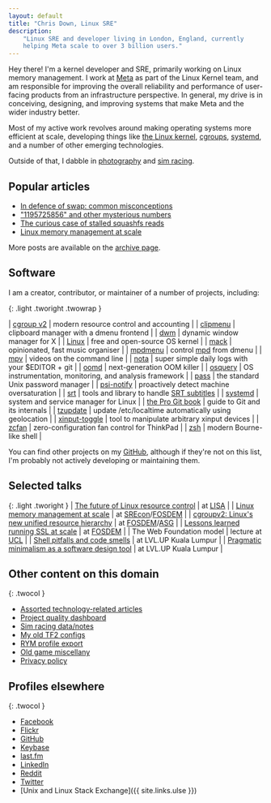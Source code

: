 ```yaml
---
layout: default
title: "Chris Down, Linux SRE"
description:
    "Linux SRE and developer living in London, England, currently
    helping Meta scale to over 3 billion users."
---
```


Hey there! I'm a kernel developer and SRE, primarily working on Linux memory
management. I work at [Meta](https://meta.com) as part of the Linux Kernel
team, and am responsible for improving the overall reliability and performance
of user-facing products from an infrastructure perspective. In general, my
drive is in conceiving, designing, and improving systems that make Meta and the
wider industry better.

Most of my active work revolves around making operating systems more efficient
at scale, developing things like [the Linux
kernel](https://github.com/torvalds/linux/commits?author=cdown),
[cgroups](https://www.youtube.com/watch?v=ikZ8_mRotT4),
[systemd](https://github.com/systemd/systemd), and a number of other emerging
technologies.

Outside of that, I dabble in
[photography](https://www.flickr.com/photos/chrisdown/albums/72157711447135721?layout=justified)
and [sim racing](/racing.html).

## Popular articles

- [In defence of swap: common misconceptions](/2018/01/02/in-defence-of-swap.html)
- ["1195725856" and other mysterious numbers](/2020/01/13/1195725856-and-friends-the-origins-of-mysterious-numbers.html)
- [The curious case of stalled squashfs reads](/2018/04/17/kernel-adventures-the-curious-case-of-squashfs-stalls.html)
- [Linux memory management at scale](/2019/07/18/linux-memory-management-at-scale.html)

More posts are available on the [archive page](/archive.html).

## Software

I am a creator, contributor, or maintainer of a number of projects, including:

{: .light .tworight .twowrap }

| [cgroup v2](https://www.youtube.com/watch?v=ikZ8_mRotT4) | modern resource control and accounting |
| [clipmenu](https://github.com/cdown/clipmenu) | clipboard manager with a dmenu frontend |
| [dwm](https://dwm.suckless.org/) | dynamic window manager for X |
| [Linux](https://github.com/torvalds/linux/commits?author=cdown) | free and open-source OS kernel |
| [mack](https://github.com/cdown/mack) | opinionated, fast music organiser |
| [mpdmenu](https://github.com/cdown/mpdmenu) | control [mpd][] from dmenu |
| [mpv](https://github.com/mpv-player/mpv) | videos on the command line |
| [nota](https://github.com/cdown/nota) | super simple daily logs with your $EDITOR + git |
| [oomd](https://github.com/facebookincubator/oomd) | next-generation OOM killer |
| [osquery](https://github.com/facebook/osquery) | OS instrumentation, monitoring, and analysis framework |
| [pass](https://www.passwordstore.org/) | the standard Unix password manager |
| [psi-notify](https://github.com/cdown/psi-notify) | proactively detect machine oversaturation |
| [srt](https://github.com/cdown/srt) | tools and library to handle [SRT subtitles][] |
| [systemd](https://github.com/systemd/systemd) | system and service manager for Linux |
| [the Pro Git book](https://git-scm.com/book/en/v2) | guide to Git and its internals |
| [tzupdate](https://github.com/cdown/tzupdate) | update /etc/localtime automatically using geolocation |
| [xinput-toggle](https://github.com/cdown/xinput-toggle) | tool to manipulate arbitrary xinput devices |
| [zcfan](https://github.com/cdown/zcfan) | zero-configuration fan control for ThinkPad |
| [zsh](https://www.zsh.org/) | modern Bourne-like shell |

You can find other projects on my [GitHub][], although if they're not on this
list, I'm probably not actively developing or maintaining them.

## Selected talks

{: .light .tworight }
| [The future of Linux resource control](https://www.youtube.com/watch?v=kPMZYoRxtmg) | at [LISA](https://www.usenix.org/conference/lisa21) |
| [Linux memory management at scale](/2019/07/18/linux-memory-management-at-scale.html) | at [SREcon](https://www.usenix.org/conference/srecon19asia/presentation/down)/[FOSDEM](https://fosdem.org/2020/schedule/event/containers_memory_management/) |
| [cgroupv2: Linux's new unified resource hierarchy](https://www.youtube.com/watch?v=ikZ8_mRotT4) | at [FOSDEM](https://archive.fosdem.org/2017/schedule/event/cgroupv2/)/[ASG](https://twitter.com/ASGConf/status/922010850218725376) |
| [Lessons learned running SSL at scale](https://www.youtube.com/watch?v=9Ya8H-9Hrp4) | at [FOSDEM](https://archive.fosdem.org/2016/schedule/event/sslmanagement/) |
| The Web Foundation model | lecture at [UCL](https://www.ucl.ac.uk/) |
| [Shell pitfalls and code smells](https://slides.com/chrisdown/avoiding-bash-pitfalls-and-code-smells/fullscreen) | at LVL.UP Kuala Lumpur |
| [Pragmatic minimalism as a software design tool](https://slides.com/chrisdown/pragmaticminimalism/fullscreen) | at LVL.UP Kuala Lumpur |

## Other content on this domain

{: .twocol }
- [Assorted technology-related articles](/archive.html)
- [Project quality dashboard](/builds)
- [Sim racing data/notes](/racing.html)
- [My old TF2 configs](/tf2)
- [RYM profile export](/rym.html)
- [Old game miscellany](/oldgames.html)
- [Privacy policy](/privacy.html)

## Profiles elsewhere

{: .twocol }
- [Facebook][]
- [Flickr](https://www.flickr.com/photos/chrisdown/albums/72157711447135721)
- [GitHub][]
- [Keybase](https://keybase.io/cdown)
- [last.fm][]
- [LinkedIn](https://www.linkedin.com/in/chrisldown)
- [Reddit][]
- [Twitter][]
- [Unix and Linux Stack Exchange]({{ site.links.ulse }})


[SRT subtitles]: https://en.wikipedia.org/wiki/SubRip#SubRip_text_file_format
[mpd]: https://musicpd.org/
[Hanyu Pinyin]: https://en.wikipedia.org/wiki/Pinyin
[Arch User Repository]: https://aur.archlinux.org/
[GitHub]: https://github.com/cdown
[Travis CI]: https://travis-ci.org
[Facebook]: https://facebook.com/christopherdown
[Twitter]: https://twitter.com/unixchris
[last.fm]: https://last.fm/user/unixchris
[Reddit]: https://www.reddit.com/user/chrisdown/

<!-- Structured data for Google -->

<div itemscope="" itemtype="http://schema.org/Person">
<meta itemprop="gender" content="Male">
<meta itemprop="jobTitle" content="Production Engineer at Meta">
<meta itemprop="email" content="chris@chrisdown.name">
<meta itemprop="url" content="https://chrisdown.name">
<meta itemprop="image" content="https://chrisdown.name/images/hnr.jpg">
<meta itemprop="worksFor" content="Meta">
<meta itemprop="name" content="Chris Down">
<meta itemprop="description" content="Chris Down is a software developer, currently working as a Production Engineer/SRE at Meta. He works as part of the Linux Kernel team, responsible for kernel-related developments that improve the overall scalability, performance, and reliability of Meta’s user-facing products.">
</div>
